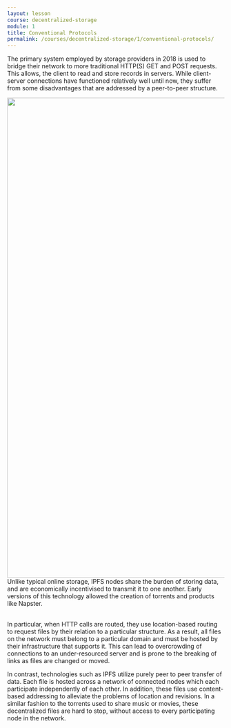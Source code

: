 ```yaml
---
layout: lesson
course: decentralized-storage
module: 1
title: Conventional Protocols
permalink: /courses/decentralized-storage/1/conventional-protocols/
---
```

<span class="openingParagraph">The primary system employed by storage providers in 2018 is used to bridge their network to more traditional HTTP(S) GET and POST requests. This allows, the client to read and store records in servers. While client-server connections have functioned relatively well until now, they suffer from some disadvantages that are addressed by a peer-to-peer structure.</span>

<img class="aligncenter size-full wp-image-11255" src="https://theblockchaininstitute.org/wp-content/uploads/2019/01/P2P_HTTP_IPFS-01.png" alt="" width="2816" height="1113" />
<div class="learnpressImageCaption">Unlike typical online storage, IPFS nodes share the burden of storing data, and are economically incentivised to transmit it to one another. Early versions of this technology allowed the creation of torrents and products like Napster.</div>

<br>

In particular, when HTTP calls are routed, they use location-based routing to request files by their relation to a particular structure. As a result, all files on the network must belong to a particular domain and must be hosted by their infrastructure that supports it. This can lead to overcrowding of connections to an under-resourced server and is prone to the breaking of links as files are changed or moved.

In contrast, technologies such as IPFS utilize purely peer to peer transfer of data. Each file is hosted across a network of connected nodes which each participate independently of each other. In addition, these files use content-based addressing to alleviate the problems of location and revisions. In a similar fashion to the torrents used to share music or movies, these decentralized files are hard to stop, without access to every participating node in the network.
